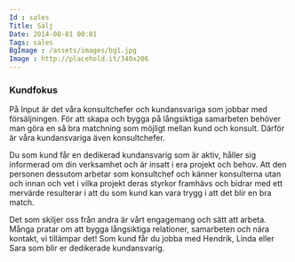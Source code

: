 ```yaml
---
Id : sales
Title: Sälj
Date: 2014-08-01 00:01
Tags: sales
BgImage : /assets/images/bg1.jpg
Image : http://placehold.it/340x206
---
```


### Kundfokus

På Input är det våra konsultchefer och kundansvariga som jobbar med försäljningen. För att skapa och bygga på långsiktiga samarbeten behöver man göra en så bra matchning som möjligt mellan kund och konsult. Därför är våra kundansvariga även konsultchefer. 

Du som kund får en dedikerad kundansvarig som är aktiv, håller sig informerad om din verksamhet och är insatt i era projekt och behov. Att den personen dessutom arbetar som konsultchef och känner konsulterna utan och innan och vet i vilka projekt deras styrkor framhävs och bidrar med ett mervärde resulterar i att du som kund kan vara trygg i att det blir en bra match. 

Det som skiljer oss från andra är vårt engagemang och sätt att arbeta. Många pratar om att bygga långsiktiga relationer, samarbeten och nära kontakt, vi tillämpar det! Som kund får du jobba med Hendrik, Linda eller Sara som blir er dedikerade kundansvarig.
